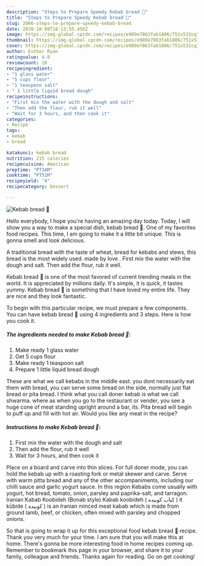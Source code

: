 ```yaml
---
description: "Steps to Prepare Speedy Kebab bread 🥖"
title: "Steps to Prepare Speedy Kebab bread 🥖"
slug: 2066-steps-to-prepare-speedy-kebab-bread
date: 2020-10-08T16:13:55.456Z
image: https://img-global.cpcdn.com/recipes/e989e7863fab1806/751x532cq70/kebab-bread-🥖-recipe-main-photo.jpg
thumbnail: https://img-global.cpcdn.com/recipes/e989e7863fab1806/751x532cq70/kebab-bread-🥖-recipe-main-photo.jpg
cover: https://img-global.cpcdn.com/recipes/e989e7863fab1806/751x532cq70/kebab-bread-🥖-recipe-main-photo.jpg
author: Esther Ryan
ratingvalue: 4.8
reviewcount: 10
recipeingredient:
- "1 glass water"
- "5 cups flour"
- "1 teaspoon salt"
- " 1 little liquid bread dough"
recipeinstructions:
- "First mix the water with the dough and salt"
- "Then add the flour, rub it well"
- "Wait for 3 hours, and then cook it"
categories:
- Recipe
tags:
- kebab
- bread

katakunci: kebab bread 
nutrition: 215 calories
recipecuisine: American
preptime: "PT34M"
cooktime: "PT51M"
recipeyield: "4"
recipecategory: Dessert

---
```



![Kebab bread 🥖](https://img-global.cpcdn.com/recipes/e989e7863fab1806/751x532cq70/kebab-bread-🥖-recipe-main-photo.jpg)

Hello everybody, I hope you're having an amazing day today. Today, I will show you a way to make a special dish, kebab bread 🥖. One of my favorites food recipes. This time, I am going to make it a little bit unique. This is gonna smell and look delicious.

A traditional bread with the taste of wheat, bread for kebabs and stews, this bread is the most widely used. made by love . First mix the water with the dough and salt. Then add the flour, rub it well.

Kebab bread 🥖 is one of the most favored of current trending meals in the world. It is appreciated by millions daily. It's simple, it is quick, it tastes yummy. Kebab bread 🥖 is something that I have loved my entire life. They are nice and they look fantastic.


To begin with this particular recipe, we must prepare a few components. You can have kebab bread 🥖 using 4 ingredients and 3 steps. Here is how you cook it.

<!--inarticleads1-->

##### The ingredients needed to make Kebab bread 🥖:

1. Make ready 1 glass water
1. Get 5 cups flour
1. Make ready 1 teaspoon salt
1. Prepare  1 little liquid bread dough


These are what we call kebabs in the middle east. you dont necessarily eat them with bread, you can serve some bread on the side, normally just flat bread or pita bread. I think what you call doner kebab is what we call shwarma. where as when you go to the restaurant or vender, you see a huge cone of meat standing upright around a bar, its. Pita bread will begin to puff up and fill with hot air. Would you like any meat in the recipe? 

<!--inarticleads2-->

##### Instructions to make Kebab bread 🥖:

1. First mix the water with the dough and salt
1. Then add the flour, rub it well
1. Wait for 3 hours, and then cook it


Place on a board and carve into thin slices. For full doner mode, you can hold the kebab up with a roasting fork or metal skewer and carve. Serve with warm pitta bread and any of the other accompaniments, including our chilli sauce and garlic yogurt sauce. In this region Kebabs come usually with yogurt, hot bread, tomato, onion, parsley and paprika-salt, and tarragon. Iranian Kabab Koobideh (Bonab style) Kabab koobideh ( کباب کوبیده ) it kūbide ( کوبیده ) is an Iranian minced meat kabab which is made from ground lamb, beef, or chicken, often mixed with parsley and chopped onions. 

So that is going to wrap it up for this exceptional food kebab bread 🥖 recipe. Thank you very much for your time. I am sure that you will make this at home. There's gonna be more interesting food in home recipes coming up. Remember to bookmark this page in your browser, and share it to your family, colleague and friends. Thanks again for reading. Go on get cooking!
